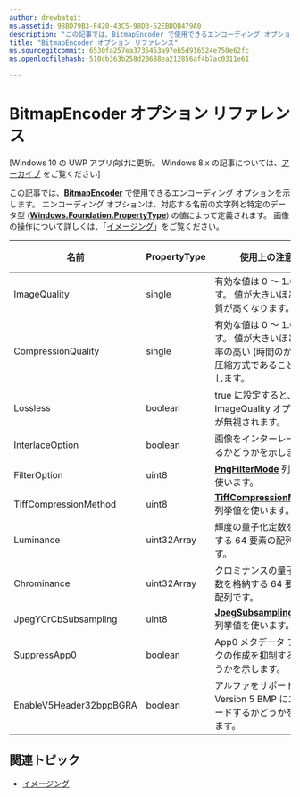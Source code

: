 ```yaml
---
author: drewbatgit
ms.assetid: 98BD79B3-F420-43C5-98D3-52EBDDB479A0
description: "この記事では、BitmapEncoder で使用できるエンコーディング オプションを示します。"
title: "BitmapEncoder オプション リファレンス"
ms.sourcegitcommit: 6530fa257ea3735453a97eb5d916524e750e62fc
ms.openlocfilehash: 510cb363b258d20688ea212856af4b7ac0311e61

---
```


# BitmapEncoder オプション リファレンス

\[Windows 10 の UWP アプリ向けに更新。 Windows 8.x の記事については、[アーカイブ](http://go.microsoft.com/fwlink/p/?linkid=619132) をご覧ください\]

この記事では、[**BitmapEncoder**](https://msdn.microsoft.com/library/windows/apps/br226206) で使用できるエンコーディング オプションを示します。 エンコーディング オプションは、対応する名前の文字列と特定のデータ型 ([**Windows.Foundation.PropertyType**](https://msdn.microsoft.com/library/windows/apps/br225871)) の値によって定義されます。 画像の操作について詳しくは、「[イメージング](imaging.md)」をご覧ください。

| 名前                    | PropertyType | 使用上の注意                                                                                        | 有効な形式 |
|-------------------------|--------------|----------------------------------------------------------------------------------------------------|---------------|
| ImageQuality            | single       | 有効な値は 0 ～ 1.0 です。 値が大きいほど、画質が高くなります。                                 | JPEG、JPEG-XR |
| CompressionQuality      | single       | 有効な値は 0 ～ 1.0 です。 値が大きいほど、効率の高い (時間のかかる) 圧縮方式であることを示します。 | TIFF          |
| Lossless                | boolean      | true に設定すると、ImageQuality オプションが無視されます。                                        | JPEG-XR       |
| InterlaceOption         | boolean      | 画像をインターレースするかどうかを示します。                                                                    | PNG           |
| FilterOption            | uint8        | [**PngFilterMode**](https://msdn.microsoft.com/library/windows/apps/br226389) 列挙値を使います。                                | PNG           |
| TiffCompressionMethod   | uint8        | [**TiffCompressionMode**](https://msdn.microsoft.com/library/windows/apps/br226399) 列挙値を使います。                    | TIFF          |
| Luminance               | uint32Array  | 輝度の量子化定数を格納する 64 要素の配列です。                               | JPEG          |
| Chrominance             | uint32Array  | クロミナンスの量子化定数を格納する 64 要素の配列です。                             | JPEG          |
| JpegYCrCbSubsampling    | uint8        | [**JpegSubsamplingMode**](https://msdn.microsoft.com/library/windows/apps/br226386) 列挙値を使います。                    | JPEG          |
| SuppressApp0            | boolean      | App0 メタデータ ブロックの作成を抑制するかどうかを示します。                                        | JPEG          |
| EnableV5Header32bppBGRA | boolean      | アルファをサポートする Version 5 BMP にエンコードするかどうかを示します。                                         | BMP           |

 

## 関連トピック

* [イメージング](imaging.md)
 

 







<!--HONumber=Jun16_HO4-->


